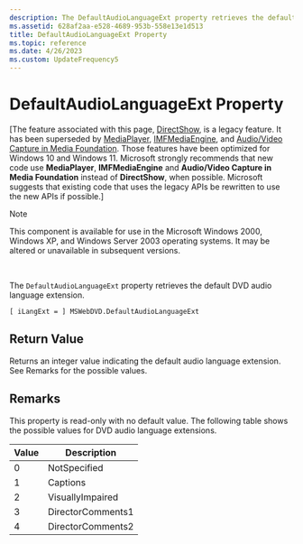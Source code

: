 ```yaml
---
description: The DefaultAudioLanguageExt property retrieves the default DVD audio language extension.
ms.assetid: 628af2aa-e528-4689-953b-558e13e1d513
title: DefaultAudioLanguageExt Property
ms.topic: reference
ms.date: 4/26/2023
ms.custom: UpdateFrequency5
---
```


# DefaultAudioLanguageExt Property

\[The feature associated with this page, [DirectShow](/windows/win32/directshow/directshow), is a legacy feature. It has been superseded by [MediaPlayer](/uwp/api/Windows.Media.Playback.MediaPlayer), [IMFMediaEngine](/windows/win32/api/mfmediaengine/nn-mfmediaengine-imfmediaengine), and [Audio/Video Capture in Media Foundation](windows/win32/medfound/audio-video-capture-in-media-foundation). Those features have been optimized for Windows 10 and Windows 11. Microsoft strongly recommends that new code use **MediaPlayer**, **IMFMediaEngine** and **Audio/Video Capture in Media Foundation** instead of **DirectShow**, when possible. Microsoft suggests that existing code that uses the legacy APIs be rewritten to use the new APIs if possible.\]

> [!Note]  
> This component is available for use in the Microsoft Windows 2000, Windows XP, and Windows Server 2003 operating systems. It may be altered or unavailable in subsequent versions.

 

The `DefaultAudioLanguageExt` property retrieves the default DVD audio language extension.

``` syntax
[ iLangExt = ] MSWebDVD.DefaultAudioLanguageExt
```

## Return Value

Returns an integer value indicating the default audio language extension. See Remarks for the possible values.

## Remarks

This property is read-only with no default value. The following table shows the possible values for DVD audio language extensions.



| Value | Description       |
|-------|-------------------|
| 0     | NotSpecified      |
| 1     | Captions          |
| 2     | VisuallyImpaired  |
| 3     | DirectorComments1 |
| 4     | DirectorComments2 |



 

 

 



